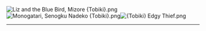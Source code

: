 ![Liz and the Blue Bird, Mizore {Tobiki}.png](https://raw.githubusercontent.com/Klokinator/FE-Repo/main/Portrait%20Repository/Spriting%20Community%20OC's%20(Grouped%20by%20Artist)/Tobiki/Liz%20and%20the%20Blue%20Bird,%20Mizore%20%7BTobiki%7D.png "Liz and the Blue Bird, Mizore {Tobiki}.png")![Monogatari, Senogku Nadeko {Tobiki}.png](https://raw.githubusercontent.com/Klokinator/FE-Repo/main/Portrait%20Repository/Spriting%20Community%20OC's%20(Grouped%20by%20Artist)/Tobiki/Monogatari,%20Senogku%20Nadeko%20%7BTobiki%7D.png "Monogatari, Senogku Nadeko {Tobiki}.png")![{Tobiki} Edgy Thief.png](https://raw.githubusercontent.com/Klokinator/FE-Repo/main/Portrait%20Repository/Spriting%20Community%20OC's%20(Grouped%20by%20Artist)/Tobiki/%7BTobiki%7D%20Edgy%20Thief.png "{Tobiki} Edgy Thief.png")



----

